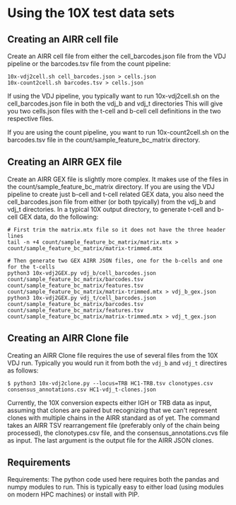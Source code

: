 # Using the 10X test data sets

## Creating an AIRR cell file

Create an AIRR cell file from either the cell_barcodes.json file from the VDJ pipeline or the barcodes.tsv file from the count pipeline:

```
10x-vdj2cell.sh cell_barcodes.json > cells.json
10x-count2cell.sh barcodes.tsv > cells.json
```
If using the VDJ pipeline, you typically want to run 10x-vdj2cell.sh on the cell_barcodes.json file in both the vdj_b and vdj_t directories
This will give you two cells.json files with the t-cell and b-cell cell definitions in the two respective files.

If you are using the count pipeline, you want to run 10x-count2cell.sh on the barcodes.tsv file in the count/sample_feature_bc_matrix directory.

## Creating an AIRR GEX file

Create an AIRR GEX file is slightly more complex. It makes use of the files in the count/sample_feature_bc_matrix directory. If
you are using the VDJ pipeline to create just b-cell and t-cell related GEX data, you also need the cell_barcodes.json file from 
either (or both tpyically) from the vdj_b and vdj_t directories. In a typical 10X output directory, to generate t-cell and b-cell 
GEX data, do the following:

```
# First trim the matrix.mtx file so it does not have the three header lines
tail -n +4 count/sample_feature_bc_matrix/matrix.mtx > count/sample_feature_bc_matrix/matrix-trimmed.mtx

# Then generate two GEX AIRR JSON files, one for the b-cells and one for the t-cells
python3 10x-vdj2GEX.py vdj_b/cell_barcodes.json count/sample_feature_bc_matrix/barcodes.tsv count/sample_feature_bc_matrix/features.tsv count/sample_feature_bc_matrix/matrix-trimmed.mtx > vdj_b_gex.json
python3 10x-vdj2GEX.py vdj_t/cell_barcodes.json count/sample_feature_bc_matrix/barcodes.tsv count/sample_feature_bc_matrix/features.tsv count/sample_feature_bc_matrix/matrix-trimmed.mtx > vdj_t_gex.json
```

## Creating an AIRR Clone file

Creating an AIRR Clone file requires the use of several files from the 10X VDJ run. Typically you would run it
from both the `vdj_b` and `vdj_t` directires as follows:

```
$ python3 10x-vdj2clone.py --locus=TRB HC1-TRB.tsv clonotypes.csv consensus_annotations.csv HC1-vdj_t-clones.json

```
Currently, the 10X conversion expects either IGH or TRB data as input, assuming that clones are paired but
recognizing that we can't represent clones with multiple chains in the AIRR standard as of yet.
The command takes an AIRR TSV rearrangement file
(preferably only of the chain being processed), the clonotypes.csv file, and the consensus_annotations.cvs
file as input. The last argument is the output file for the AIRR JSON clones.

## Requirements

Requirements: The python code used here requires both the pandas and numpy modules to run. This is typically easy to either load (using modules on modern HPC machines) or install with PIP.
